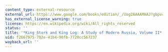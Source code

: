 ```yaml
---
content_type: external-resource
external_url: https://www.google.com/books/edition/_/Uog2AAAAMAAJ?gbpv=1
has_external_license_warning: true
license: https://en.wikipedia.org/wiki/All_rights_reserved
status: ''
title: '*King Stork and King Log: A Study of Modern Russia, Volume II*'
uid: f2667975-782e-41b4-90fb-7720cc567237
wayback_url: ''
---
```

